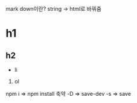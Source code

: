 mark down이란?
string -> html로 바꿔줌

# h1

## h2

- li

1. ol

npm i => npm install 축약
-D => save-dev
-s => save
